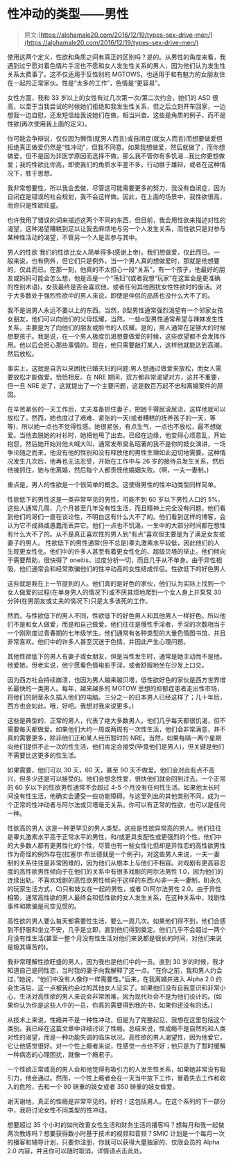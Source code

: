 # 性冲动的类型——男性

> 原文:[https://alphamale20.com/2016/12/19/types-sex-drive-men/](https://alphamale20.com/2016/12/19/types-sex-drive-men/)

使用这两个定义，性欲和角质之间有真正的区别吗？是的。从男性的角度来看，我遇到过宁愿对着色情片手淫也不愿和女人发生性关系的男人，因为他们认为发生性关系太费事了。这不仅适用于反性别的 MGTOWS，也适用于和有魅力的女朋友住在一起的正常家伙。性是“太多的工作”，色情是“更容易”。

女性方面，我和 33 岁以上的女性有过几次第一次/第二次约会，她们的 ASD 很高，以至于当我尝试的时候她们拒绝和我发生性关系，但之后立刻开车回家，一边想我一边自慰，还发短信给我说她们在做，相当兴奋。这些是角质的例子，而不是性欲(再次使用我上面的定义)。

你可能会争辩说，仅仅因为懒惰(就男人而言)或自闭症(就女人而言)而想要做爱但拒绝真正做爱仍然是“性冲动”，但我不同意。如果我想做爱，然后就做了，而你想做爱，但不是因为非医学原因而选择不做，那么我不管你有多饥渴...我比你更想做爱；我的性欲比你高，即使我们的角质水平差不多。行动胜于雄辩，或者在这种情况下，胜于思想。

我非常想要性，所以我会去做，尽管这可能需要更多的努力，我没有自闭症，因为自闭症是错误的社会规划，我不会这样做。因此，在上面的场景中，我性欲很高，而你只是性欲旺盛。

也许我用了错误的词来描述这两个不同的东西，但目前，我会用性欲来描述对性的渴望，这种渴望糟糕到足以让我去麻烦地与另一个人发生关系，而性欲只是对参与某种性活动的渴望，不管另一个人是否参与其中。

男人的性欲
我们的性欲比女人简单得多(感谢上帝)。我们想做爱，仅此而已。一般来说，也有例外，但它们只是例外，当一个男人真的想做爱时，那就是他想要的，仅此而已。在那一刻，他真的不太担心一段“关系”，有一个孩子，他最好的朋友或妈妈可能会怎么想，他是否是一个“荡妇”(或者我想“玩家”在这里会是更准确的性别术语)，女孩最终是否会喜欢他，或者任何其他困扰女性性欲时的废话。对于大多数处于强烈性欲中的男人来说，即使是伴侣的品质也没什么大不了的。

我不是说男人永远不要以上的东西。当然，β型男性通常强烈渴望有一个邻家女孩女朋友，他们可以向他们的父母炫耀，当然，一些α型男性通常希望与辣妹发生性关系，主要是为了向他们的朋友或脸书的人炫耀。是的，男人通常在足够大的时候想要孩子。我是说，在一个男人极度饥渴想要做爱的时候，这些欲望都不会发挥作用。他以后会担心那些事情的。现在，他只需要敲打某人，这样他就能达到高潮，然后放松。

事实上，这就是自古以来困扰已婚夫妇的问题:男人想通过做爱来放松，而女人需要放松才能做爱。恰恰相反。在 NRE 期间，双方都非常渴望对方，这并不重要，但一旦 NRE 走了，这就提出了一个主要问题，这是数百万起不忠和离婚案件的原因。

在辛苦紧张的一天工作后，丈夫准备抓住妻子，把她干得屁滚尿流，这样他就可以放松了。然而，她也度过了艰难、紧张的一天(或者糟糕的抚养孩子的一天，等等)，所以她一点也不觉得性感。她很紧张，有点生气，一点也不放松，最不想做爱。当他去脱她的衬衫时，她把他甩了出去。已经在边缘，他变得心烦意乱，开始抱怨，然后她开始对他大喊大叫，通常发布臭名昭著的我不是你的妓女演讲，一场争论随之而来，他没有他的性别和没有释放他的男性生理如此迫切地需要。这种情况发生几次后，他再也无法忍受，开始在工作中与 26 岁的接待员发生关系，然后他被抓住，她与他离婚，然后每个人都责怪他婚姻失败。(啊，一夫一妻制。)

重点是，男人的性欲是一个很简单的概念。这使得男性的性冲动类型同样简单。

性欲低下的男性这是一类非常罕见的男性，可能不到 60 岁以下男性人口的 5%。这些人通常几周、几个月甚至几年没有性生活，而且精神上完全没有问题。他们看到他们的哥们一直在谈论性，不明白这有什么大不了的。他们看到这样的博客，会认为它不成熟或愚蠢而丢弃它。他们一点也不饥渴，一生中的大部分时间都在想性有什么大不了的。从不是真正喜欢性的男人到“有点”喜欢但主要是为了满足女友或妻子的男人。 性欲低下的男性通常(但不总是)睾丸激素水平较低，因此他们的人生观更女性化。他们中的许多人甚至有着更女性化的、超级贝塔的举止。他们倾向于需要帮助，很快得了 oneitis，过度分析一切，而且几乎从不单身。由于异性相吸，他们通常会和经常欺骗他们的性冲动高的女性结成伴侣。性欲低下的好色男人

这些就是我在上一节提到的人。他们真的是好色的家伙，他们认为实际上找到一个女人做爱的过程(在单身男人的情况下)或不厌其烦地爬到一个女人身上并泵泵 30 分钟(在男朋友或丈夫的情况下)只是太多该死的工作。

然而，与性欲低下的男人不同，性欲低下的好色男人和其他男人一样好色。所以他们不是和女人做爱，而是和自己做爱。他们往往是慢性手淫者，手淫的次数相当于一个刚刚度过青春期的七年级学生。他们通常有各种类型的大量色情图书馆，并且非常喜欢。他们中的许多人甚至沉迷于色情，并因此产生心理问题。

其他性欲低下的男人有妻子或女朋友，但是当性发生时，通常是她主动而不是他。他爱她，但老实说，他宁愿看色情电影手淫，或者舒服地坐在沙发上口交。

因为西方社会持续崩溃，也因为男人越来越贝塔，低性欲好色的家伙是西方世界增长最快的一类男人。每年，越来越多的 MGTOW 思想的抑郁症患者走出性市场，将他们的阴茎永久插入他们的电脑。三分之一的日本男人已经这样了；几十年后，西方也会如此。哦，好吧。我想对我来说更多。)

这些是典型的、正常的男人，代表了绝大多数男人。他们几乎每天都很饥渴，但不需要每天都做爱。如果他们大约一周或两周有一次性生活，他们会非常满意，并不真的需要更多，除非他们正和某人经历暂时的 NRE。当然，如果每隔一两个星期向他们提供不止一次的性生活，他们肯定会接受(毕竟他们是男人)，但关键是他们不需要比这更多的性生活。

如果需要，他们可以 30 天，60 天，甚至 90 天不做爱。他们会对此有点不高兴，但多少还是可以接受的。他们会想念性爱，很快他们就会回到过去。一个正常的 60 岁以下的性欲男性通常不会超过 4-5 个月没有任何性生活。如果他太长时间没有性生活，他确实会遭受一些功能障碍。与这里列出的其他类别不同，成为一个正常的性冲动者与阿尔法或贝塔毫无关系。你可以有正常的性欲，也可以是任何一种。

性欲高的男人
这是一种更罕见的男人类型。这些是性欲异常高的男人。他们往往是睾丸激素水平高于正常水平的男性，和/或更具支配性或更强烈的个性。他们中的大多数人都有更男性化的个性，尽管也有一些女性化但却是异性恋的高性欲男性作为奇怪的例外存在(拉塞尔·布兰德就是一个例子)。对这些男人来说，一夫一妻制的关系往往是非常困难的，因为他们从根本上与他们不相容。对戏剧有更高容忍度的高性欲男性倾向于在他们的关系中有很多戏剧的阿尔法男性 1.0，因为他们的连续出轨。不喜欢戏剧的高性欲男性倾向于这样的东西:A)非一夫一妻制，B)永久的玩家生活方式，C)只和妓女在一起的男性，或者 D)阿尔法男性 2.0。由于异性相吸，通常高性欲的男人最终会和低性欲的女人发生关系，在这种关系中，戏剧性事件和欺骗是司空见惯的。

高性欲的男人要么每天都需要性生活，要么一周几次。如果他们得不到，他们会感到不舒服和坐立不安，几乎是立即，直到他们得到奠定。他们几乎不会超过一两个月没有性生活(甚至一整个月没有性生活对他们来说都是很长的时间，对他们来说是极其痛苦的)。

我非常理解性欲旺盛的男人，因为我也是他们中的一员。直到 30 岁的时候，我才知道自己是同性恋，当时我的妻子向我解释了这一点。“在你之前，我和男人约会过，”她说，“他们中没有人像你一样需要性。”后来，在我离婚并进入 Alpha 2.0 约会生活后，这一点被我约会过的其他女人证实了。如果他们没有自我意识和非常小心，生活对高性欲的男人来说会非常困难，因为现代社会不是为他们设计的。(如果你认为你是这些人中的一员，你真的需要得到我的书，如果你还没有的话。)

从技术上来说，性瘾并不是一种性冲动，但是为了完整起见，我想在这里包括这个类别。我已经在这篇文章中详细讨论了性瘾。总结来说，性成瘾不是自然的和人类对性的渴望，而是一种功能失调的临床状况。高性欲的男人渴望性，因为他爱它，它让他感觉很好。对一个性上瘾者来说，性感觉一点也不好；他只是为了暂时缓解一种病态的心理困扰，就像一个瘾君子。

一个性欲正常或高的男人会和他觉得有吸引力的人发生性关系，如果她非常没有吸引力，他会通过。然而，一个性上瘾者会在一天当中放下工作，冒着失去工作和收入的危险，去和一个 80 磅重的妓女或者 350 磅重的妓女做爱。

谢天谢地，真正的性瘾是非常罕见的。好的！这包括男人。在这个系列的下一部分中，我将讨论女性不同类型的性冲动。

想要超过 35 个小时的如何改善女性生活和财务生活的播客吗？想每月和我一起做两次教练吗？想要获得数小时基于技术的视频和音频？SMIC 计划是一个每月一次的播客和辅导计划，只要你注册，你就可以获得大量独家的、仅限会员的 Alpha 2.0 内容，并且你可以随时取消。详情请点击此处。
